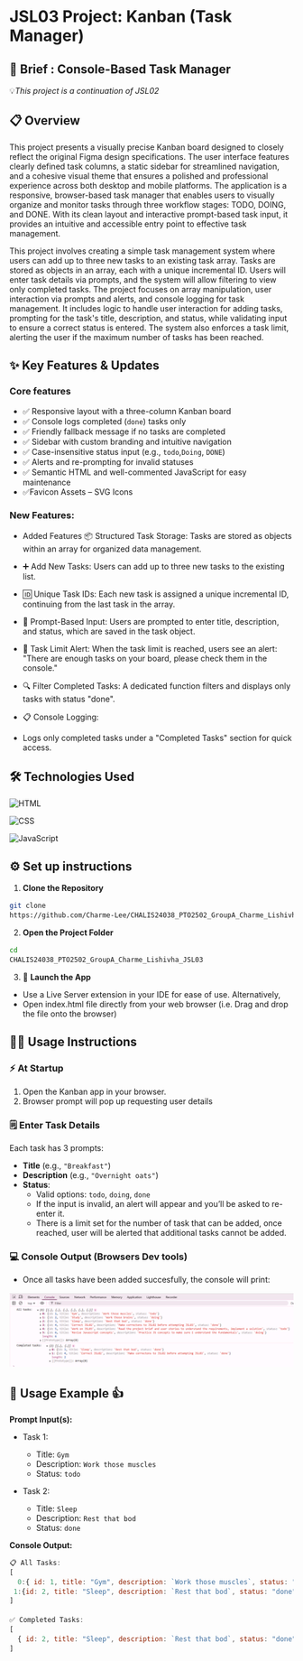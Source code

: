 # JSL03 Project: Kanban (Task Manager)

## 🚀 Brief : Console-Based Task Manager

💡*This project is a continuation of JSL02*

## 📋 Overview

This project presents a visually precise Kanban board designed to closely reflect the original Figma design specifications. The user interface features clearly defined task columns, a static sidebar for streamlined navigation, and a cohesive visual theme that ensures a polished and professional experience across both desktop and mobile platforms.
The application is a responsive, browser-based task manager that enables users to visually organize and monitor tasks through three workflow stages: TODO, DOING, and DONE. With its clean layout and interactive prompt-based task input, it provides an intuitive and accessible entry point to effective task management.

This project involves creating a simple task management system where users can add up to three new tasks to an existing task array. Tasks are stored as objects in an array, each with a unique incremental ID. Users will enter task details via prompts, and the system will allow filtering to view only completed tasks. The project focuses on array manipulation, user interaction via prompts and alerts, and console logging for task management.
It includes logic to handle user interaction for adding tasks, prompting for the task's title, description, and status, while validating input to ensure a correct status is entered. The system also enforces a task limit, alerting the user if the maximum number of tasks has been reached.

## ✨ Key Features & Updates

### Core features

- ✅ Responsive layout with a three-column Kanban board
- ✅ Console logs completed (`done`) tasks only
- ✅ Friendly fallback message if no tasks are completed
- ✅ Sidebar with custom branding and intuitive navigation
- ✅ Case-insensitive status input (e.g., `todo`,`Doing`, `DONE`)
- ✅ Alerts and re-prompting for invalid statuses
- ✅ Semantic HTML and well-commented JavaScript for easy maintenance
- ✅Favicon Assets – SVG Icons

### New Features:

- Added Features
  📦 Structured Task Storage: Tasks are stored as objects within an array for organized data management.

- ➕ Add New Tasks: Users can add up to three new tasks to the existing list.

- 🆔 Unique Task IDs: Each new task is assigned a unique incremental ID, continuing from the last task in the array.

- 📝 Prompt-Based Input: Users are prompted to enter title, description, and status, which are saved in the task object.

- 🚫 Task Limit Alert: When the task limit is reached, users see an alert:
  "There are enough tasks on your board, please check them in the console."

- 🔍 Filter Completed Tasks: A dedicated function filters and displays only tasks with status "done".

- 📋 Console Logging:

- Logs only completed tasks under a "Completed Tasks" section for quick access.

## 🛠️ Technologies Used

![HTML](https://img.shields.io/badge/HTML5-E34F26?logo=html5&logoColor=white)

![CSS](https://img.shields.io/badge/CSS3-1572B6?logo=css3&logoColor=white)

![JavaScript](https://img.shields.io/badge/JavaScript-ES6+-F7DF1E?logo=javascript&logoColor=black)

## ⚙️ Set up instructions

1. **Clone the Repository**

```bash
git clone
https://github.com/Charme-Lee/CHALIS24038_PTO2502_GroupA_Charme_Lishivha_JSL03.git
```

2. **Open the Project Folder**

```bash
cd
CHALIS24038_PTO2502_GroupA_Charme_Lishivha_JSL03
```

3. 🚀 **Launch the App**

- Use a Live Server extension in your IDE for ease of use.
  Alternatively,
- Open index.html file directly from your web browser (i.e. Drag and drop the file onto the browser)

## 🧑‍💻 Usage Instructions

### ⚡ At Startup

1. Open the Kanban app in your browser.
2. Browser prompt will pop up requesting user details

### 🗒️ Enter Task Details

Each task has 3 prompts:

- **Title** (e.g., `"Breakfast"`)
- **Description** (e.g., `"Overnight oats"`)
- **Status**:
  - Valid options: `todo`, `doing`, `done`
  - If the input is invalid, an alert will appear and you’ll be asked to re-enter it.
  - There is a limit set for the number of task that can be added, once reached, user will be alerted that additional tasks cannot be added.

### 💻 Console Output (Browsers Dev tools)

- Once all tasks have been added succesfully, the console will print:

![title prompt](./explainer-images/consolelog.png)

## 📖 Usage Example 👍

**Prompt Input(s):**

- Task 1:

  - Title: `Gym`
  - Description: `Work those muscles`
  - Status: `todo`

- Task 2:
  - Title: `Sleep`
  - Description: `Rest that bod`
  - Status: `done`

**Console Output:**

```js
📋 All Tasks:
[
  0:{ id: 1, title: "Gym", description: `Work those muscles`, status: "todo"},
 1:{id: 2, title: "Sleep", description: `Rest that bod`, status: "done"}
]

✅ Completed Tasks:
[
  { id: 2, title: "Sleep", description: `Rest that bod`, status: "done"}
]

```
